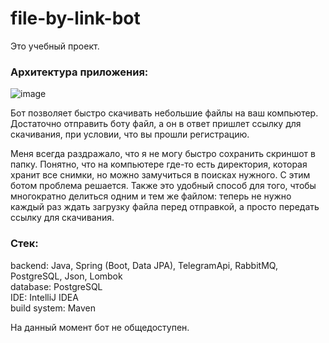 # file-by-link-bot

Это учебный проект.

### Архитектура приложения: ###

![image](https://github.com/DmitryKotx/file-by-link-bot/assets/109358996/e4180916-49c5-43e5-a952-e501e6de8109)


Бот позволяет быстро скачивать небольшие файлы на ваш компьютер. Достаточно отправить боту файл, а он в ответ пришлет ссылку для скачивания, при условии, что вы прошли регистрацию.

Меня всегда раздражало, что я не могу быстро сохранить скриншот в папку. Понятно, что на компьютере где-то есть директория, которая хранит все снимки, но можно замучиться в поисках нужного. С этим ботом проблема решается. Также это удобный способ для того, чтобы многократно делиться одним и тем же файлом: теперь не нужно каждый раз ждать загрузку файла перед отправкой, а просто передать ссылку для скачивания.

### Стек: ###

backend: Java, Spring (Boot, Data JPA), TelegramApi, RabbitMQ, PostgreSQL, Json, Lombok  
database: PostgreSQL  
IDE: IntelliJ IDEA  
build system: Maven

На данный момент бот не общедоступен.

